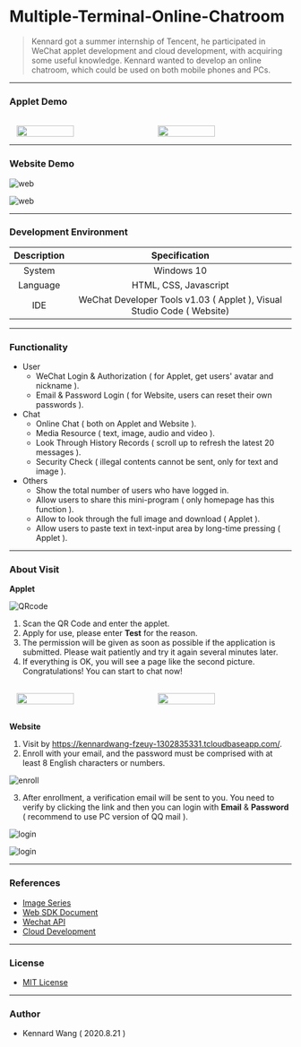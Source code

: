 # Multiple-Terminal-Online-Chatroom

> Kennard got a summer internship of Tencent, he participated in WeChat applet development
> and cloud development, with acquiring some useful knowledge. Kennard wanted to develop
> an online chatroom, which could be used on both mobile phones and PCs.

------

### Applet Demo
<br>
<div style="display: flex; flex-direction: row; justify-content: space-around; align-content: center">
    <image src="https://kennardwang.github.io/ImageSource/Multiple-Terminal-Online-Chatroom/applet1.png" width="45%"></image>
    <image src="https://kennardwang.github.io/ImageSource/Multiple-Terminal-Online-Chatroom/applet2.png" width="45%"></image>
</div>  

------

### Website Demo

![web](https://kennardwang.github.io/ImageSource/Multiple-Terminal-Online-Chatroom/web1.png)  

![web](https://kennardwang.github.io/ImageSource/Multiple-Terminal-Online-Chatroom/web2.png)

------

### Development Environment
|Description|Specification|
|:---:|:---:|
|System|Windows 10|
|Language|HTML, CSS, Javascript|
|IDE|WeChat Developer Tools v1.03 ( Applet ), Visual Studio Code ( Website) |

------

### Functionality
+ User
  + WeChat Login & Authorization ( for Applet, get users' avatar and nickname ).
  + Email & Password Login ( for Website, users can reset their own passwords ).
+ Chat
  + Online Chat ( both on Applet and Website ).
  + Media Resource ( text, image, audio and video ).
  + Look Through History Records ( scroll up to refresh the latest 20 messages ).
  + Security Check ( illegal contents cannot be sent, only for text and image ).
+ Others
  + Show the total number of users who have logged in.
  + Allow users to share this mini-program ( only homepage has this function ).
  + Allow to look through the full image and download ( Applet ).
  + Allow users to paste text in text-input area by long-time pressing ( Applet ).

------

### About Visit
**Applet**

![QRcode](https://kennardwang.github.io/ImageSource/Multiple-Terminal-Online-Chatroom/chat.jpg)

1. Scan the QR Code and enter the applet.
2. Apply for use, please enter **Test** for the reason.
3. The permission will be given as soon as possible if the application is submitted. Please wait patiently and try it again several minutes later. 
4. If everything is OK, you will see a page like the second picture. Congratulations! You can start to chat now!

<br>
<div style="display: flex; flex-direction: row; justify-content: space-around; align-content: center">
<image src="https://kennardwang.github.io/ImageSource/Multiple-Terminal-Online-Chatroom/login1.png" width="45%"></image>
<image src="https://kennardwang.github.io/ImageSource/Multiple-Terminal-Online-Chatroom/login2.png" width="45%"></image>
</div> 
<br>

**Website** 
1. Visit by https://kennardwang-fzeuy-1302835331.tcloudbaseapp.com/.
2. Enroll with your email, and the password must be comprised with at least 8 English characters or numbers.

![enroll](https://kennardwang.github.io/ImageSource/Multiple-Terminal-Online-Chatroom/login3.png)

3. After enrollment, a verification email will be sent to you. You need to verify by clicking the link and then you can login with **Email** & **Password** ( recommend to use PC version of QQ mail ).

![login](https://kennardwang.github.io/ImageSource/Multiple-Terminal-Online-Chatroom/login4.jpg)
  
![login](https://kennardwang.github.io/ImageSource/Multiple-Terminal-Online-Chatroom/login5.png)

------

### References
+ [Image Series](https://wallhaven.cc/w/39v996)
+ [Web SDK Document](https://www.cloudbase.net/sdk.html)
+ [Wechat API](https://developers.weixin.qq.com/miniprogram/dev/api/)
+ [Cloud Development](https://developers.weixin.qq.com/miniprogram/dev/wxcloud/basis/getting-started.html)

------

### License
+ [MIT License](https://github.com/KennardWang/Multiple-Terminal-Online-Chatroom/blob/master/LICENSE)

------

### Author
+ Kennard Wang ( 2020.8.21 )
